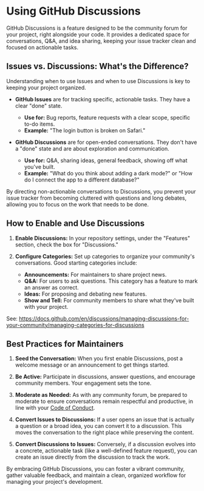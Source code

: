 # Using GitHub Discussions

GitHub Discussions is a feature designed to be the community forum for your project, right alongside your code.
It provides a dedicated space for conversations, Q&A, and idea sharing, keeping your issue tracker clean and focused on actionable tasks.

## Issues vs. Discussions: What's the Difference?

Understanding when to use Issues and when to use Discussions is key to keeping your project organized.

- **GitHub Issues** are for tracking specific, actionable tasks. They have a clear "done" state.
  - **Use for:** Bug reports, feature requests with a clear scope, specific to-do items.
  - **Example:** "The login button is broken on Safari."

- **GitHub Discussions** are for open-ended conversations. They don't have a "done" state and are about exploration and communication.
  - **Use for:** Q&A, sharing ideas, general feedback, showing off what you've built.
  - **Example:** "What do you think about adding a dark mode?" or "How do I connect the app to a different database?"

By directing non-actionable conversations to Discussions, you prevent your issue tracker from becoming cluttered with questions and long debates, allowing you to focus on the work that needs to be done.

## How to Enable and Use Discussions

1.  **Enable Discussions:** In your repository settings, under the "Features" section, check the box for "Discussions."

2.  **Configure Categories:** Set up categories to organize your community's conversations. Good starting categories include:
    - **Announcements:** For maintainers to share project news.
    - **Q&A:** For users to ask questions. This category has a feature to mark an answer as correct.
    - **Ideas:** For proposing and debating new features.
    - **Show and Tell:** For community members to share what they've built with your project.

See: https://docs.github.com/en/discussions/managing-discussions-for-your-community/managing-categories-for-discussions

## Best Practices for Maintainers

1.  **Seed the Conversation:** When you first enable Discussions, post a welcome message or an announcement to get things started.

2.  **Be Active:** Participate in discussions, answer questions, and encourage community members. Your engagement sets the tone.

3.  **Moderate as Needed:** As with any community forum, be prepared to moderate to ensure conversations remain respectful and productive, in line with your [Code of Conduct](./CODE_OF_CONDUCT.md).

4.  **Convert Issues to Discussions:** If a user opens an issue that is actually a question or a broad idea, you can convert it to a discussion. This moves the conversation to the right place while preserving the content.

5.  **Convert Discussions to Issues:** Conversely, if a discussion evolves into a concrete, actionable task (like a well-defined feature request), you can create an issue directly from the discussion to track the work.

By embracing GitHub Discussions, you can foster a vibrant community, gather valuable feedback, and maintain a clean, organized workflow for managing your project's development.
